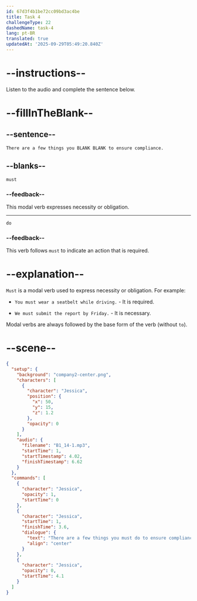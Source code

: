 ```yaml
---
id: 67d3f4b1be72cc09bd3ac4be
title: Task 4
challengeType: 22
dashedName: task-4
lang: pt-BR
translated: true
updatedAt: '2025-09-29T05:49:20.840Z'
---
```


<!-- (Audio) Jessica: There are a few things you must do to ensure compliance. -->

# --instructions--

Listen to the audio and complete the sentence below.

# --fillInTheBlank--

## --sentence--

`There are a few things you BLANK BLANK to ensure compliance.`

## --blanks--

`must`

### --feedback--

This modal verb expresses necessity or obligation.

---

`do`

### --feedback--

This verb follows `must` to indicate an action that is required.

# --explanation--

`Must` is a modal verb used to express necessity or obligation. For example:

- `You must wear a seatbelt while driving.` - It is required.

- `We must submit the report by Friday.` - It is necessary.

Modal verbs are always followed by the base form of the verb (without `to`).

# --scene--

```json
{
  "setup": {
    "background": "company2-center.png",
    "characters": [
      {
        "character": "Jessica",
        "position": {
          "x": 50,
          "y": 15,
          "z": 1.2
        },
        "opacity": 0
      }
    ],
    "audio": {
      "filename": "B1_14-1.mp3",
      "startTime": 1,
      "startTimestamp": 4.02,
      "finishTimestamp": 6.62
    }
  },
  "commands": [
    {
      "character": "Jessica",
      "opacity": 1,
      "startTime": 0
    },
    {
      "character": "Jessica",
      "startTime": 1,
      "finishTime": 3.6,
      "dialogue": {
        "text": "There are a few things you must do to ensure compliance.",
        "align": "center"
      }
    },
    {
      "character": "Jessica",
      "opacity": 0,
      "startTime": 4.1
    }
  ]
}
```
